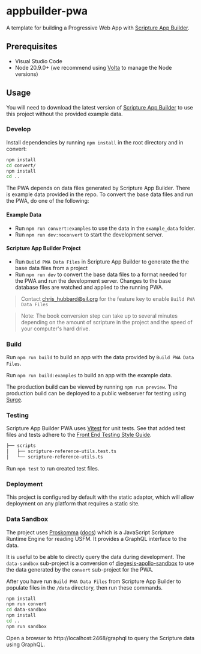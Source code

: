 # appbuilder-pwa

A template for building a Progressive Web App with [Scripture App Builder](https://software.sil.org/scriptureappbuilder).

## Prerequisites

-   Visual Studio Code
-   Node 20.9.0+ (we recommend using [Volta](https://volta.sh) to manage the Node versions)

## Usage

You will need to download the latest version of [Scripture App Builder](https://software.sil.org/scriptureappbuilder/download/) to use this project without the provided example data.

### Develop

Install dependencies by running `npm install` in the root directory and in convert:

```bash
npm install
cd convert/
npm install
cd ..
```

The PWA depends on data files generated by Scripture App Builder. There is example data provided in the repo. To convert the base data files and run the PWA, do one of the following:

#### Example Data

-   Run `npm run convert:examples` to use the data in the `example_data` folder.
-   Run `npm run dev:noconvert` to start the development server.

#### Scripture App Builder Project

-   Run `Build PWA Data Files` in Scripture App Builder to generate the the base data files from a project
-   Run `npm run dev` to convert the base data files to a format needed for the PWA and run the development server. Changes to the base database files are watched and applied to the running PWA.

> Contact [chris_hubbard@sil.org](mailto:chris_hubbard@sil.org) for the feature key to enable `Build PWA Data Files`

> Note: The book conversion step can take up to several minutes depending on the amount of scripture in the project and the speed of your computer's hard drive.

### Build

Run `npm run build` to build an app with the data provided by `Build PWA Data Files`.

Run `npm run build:examples` to build an app with the example data.

The production build can be viewed by running `npm run preview`.
The production build can be deployed to a public webserver for testing using [Surge](https://surge.sh).

### Testing

Scripture App Builder PWA uses [Vitest](https://vitest.dev/guide/) for unit tests. See that added test files and tests adhere to the [Front End Testing Style Guide](https://github.com/nikeshghimire77/unit-testing-styleguide).

```bash
├── scripts
│   ├── scripture-reference-utils.test.ts
│   └── scripture-reference-utils.ts
```

Run `npm test` to run created test files.

### Deployment

This project is configured by default with the static adaptor, which will allow deployment on any platform that requires a static site.

### Data Sandbox

The project uses [Proskomma](https://github.com/Proskomma/proskomma-core) ([docs](https://doc.proskomma.bible/en/latest/)) which is a JavaScript Scripture Runtime Engine for reading USFM. It provides a GraphQL interface to the data.

It is useful to be able to directly query the data during development. The `data-sandbox` sub-project is a conversion of [diegesis-apollo-sandbox](https://github.com/Proskomma/diegesis-apollo-sandbox) to use the data generated by the `convert` sub-project for the PWA.

After you have run `Build PWA Data Files` from Scripture App Builder to populate files in the `/data` directory, then run these commands.

```bash
npm install
npm run convert
cd data-sandbox
npm install
cd ..
npm run sandbox
```

Open a browser to http://localhost:2468/graphql to query the Scripture data using GraphQL.
